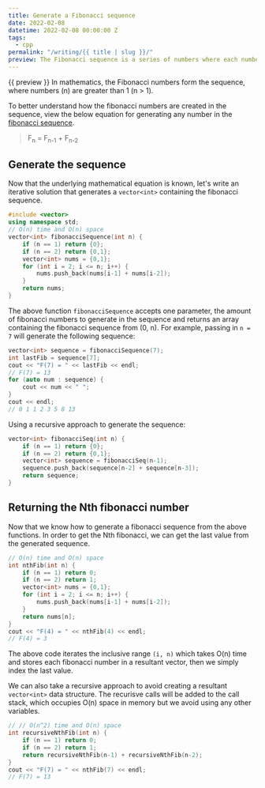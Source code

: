 ```yaml
---
title: Generate a Fibonacci sequence
date: 2022-02-08
datetime: 2022-02-08 00:00:00 Z
tags:
  - cpp
permalink: "/writing/{{ title | slug }}/"
preview: The Fibonacci sequence is a series of numbers where each number in the sequence is the sum of the two preceding numbers, with the sequence beginning with 0 and 1.
---
```


{{ preview }} In mathematics, the Fibonacci numbers form the sequence, where numbers (n) are greater than 1 (n > 1).

To better understand how the fibonacci numbers are created in the sequence, view the below equation for generating any number in the [fibonacci sequence](https://en.wikipedia.org/wiki/Fibonacci_number).

> F<sub>n</sub> = F<sub>n-1</sub> + F<sub>n-2</sub>

<h2 class="post-heading">Generate the sequence</h2>

Now that the underlying mathematical equation is known, let's write an iterative solution that generates a `vector<int>` containing the fibonacci sequence.

```cpp
#include <vector>
using namespace std;
// O(n) time and O(n) space
vector<int> fibonacciSequence(int n) {
    if (n == 1) return {0};
    if (n == 2) return {0,1};
    vector<int> nums = {0,1};
    for (int i = 2; i <= n; i++) {
        nums.push_back(nums[i-1] + nums[i-2]);
    }
    return nums;
}
```

The above function `fibonacciSequence` accepts one parameter, the amount of fibonacci numbers to generate in the sequence and returns an array containing the fibonacci sequence from (0, n). For example, passing in `n = 7` will generate the following sequence:

```cpp
vector<int> sequence = fibonacciSequence(7);
int lastFib = sequence[7];
cout << "F(7) = " << lastFib << endl;
// F(7) = 13
for (auto num : sequence) {
    cout << num << " ";
}
cout << endl;
// 0 1 1 2 3 5 8 13
```

Using a recursive approach to generate the sequence:

```cpp
vector<int> fibonacciSeq(int n) {
    if (n == 1) return {0};
    if (n == 2) return {0,1};
    vector<int> sequence = fibonacciSeq(n-1);
    sequence.push_back(sequence[n-2] + sequence[n-3]);
    return sequence;
}
```

<h2 class="post-heading">Returning the Nth fibonacci number</h2>

Now that we know how to generate a fibonacci sequence from the above functions. In order to get the Nth fibonacci, we can get the last value from the generated sequence.

```cpp
// O(n) time and O(n) space
int nthFib(int n) {
    if (n == 1) return 0;
    if (n == 2) return 1;
    vector<int> nums = {0,1};
    for (int i = 2; i <= n; i++) {
        nums.push_back(nums[i-1] + nums[i-2]);
    }
    return nums[n];
}
cout << "F(4) = " << nthFib(4) << endl;
// F(4) = 3
```

The above code iterates the inclusive range `(i, n)` which takes O(n) time and stores each fibonacci number in a resultant vector, then we simply index the last value. 

We can also take a recursive approach to avoid creating a resultant `vector<int>` data structure. The recurisve calls will be added to the call stack, which occupies O(n) space in memory but we avoid using any other variables.

```cpp
// // O(n^2) time and O(n) space
int recursiveNthFib(int n) {
    if (n == 1) return 0;
    if (n == 2) return 1;
    return recursiveNthFib(n-1) + recursiveNthFib(n-2);
}
cout << "F(7) = " << nthFib(7) << endl;
// F(7) = 13
```